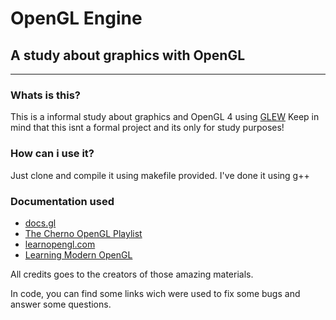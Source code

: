 # OpenGL Engine
## A study about graphics with OpenGL
---
### Whats is this?
This is a informal study about graphics and OpenGL 4 using [GLEW](https://github.com/nigels-com/glew)
Keep in mind that this isnt a formal project and its only for study purposes!

### How can i use it?
Just clone and compile it using makefile provided.
I've done it using g++

### Documentation used
* [docs.gl](https://docs.gl/)
* [The Cherno OpenGL Playlist](https://www.youtube.com/playlist?list=PLlrATfBNZ98foTJPJ_Ev03o2oq3-GGOS2)
* [learnopengl.com](https://learnopengl.com/)
* [Learning Modern OpenGL](https://raw.githubusercontent.com/Overv/Open.GL/master/ebook/Modern%20OpenGL%20Guide.pdf)

All credits goes to the creators of those amazing materials.

In code, you can find some links wich were used to fix some bugs and answer some questions. 
